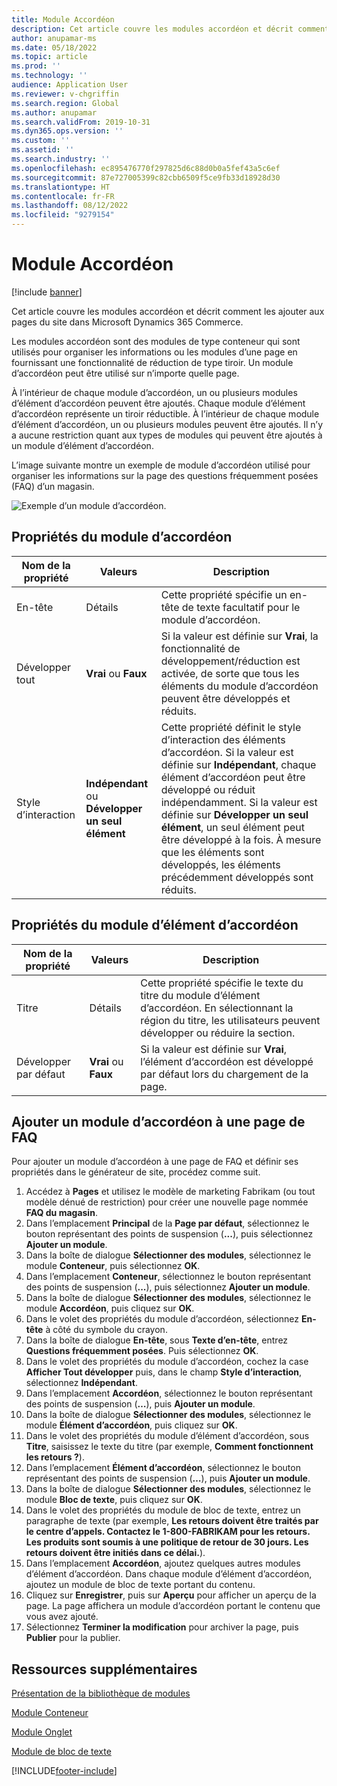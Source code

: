```yaml
---
title: Module Accordéon
description: Cet article couvre les modules accordéon et décrit comment les ajouter aux pages du site dans Microsoft Dynamics 365 Commerce.
author: anupamar-ms
ms.date: 05/18/2022
ms.topic: article
ms.prod: ''
ms.technology: ''
audience: Application User
ms.reviewer: v-chgriffin
ms.search.region: Global
ms.author: anupamar
ms.search.validFrom: 2019-10-31
ms.dyn365.ops.version: ''
ms.custom: ''
ms.assetid: ''
ms.search.industry: ''
ms.openlocfilehash: ec895476770f297825d6c88d0b0a5fef43a5c6ef
ms.sourcegitcommit: 87e727005399c82cbb6509f5ce9fb33d18928d30
ms.translationtype: HT
ms.contentlocale: fr-FR
ms.lasthandoff: 08/12/2022
ms.locfileid: "9279154"
---
```

# <a name="accordion-module"></a>Module Accordéon

[!include [banner](includes/banner.md)]

Cet article couvre les modules accordéon et décrit comment les ajouter aux pages du site dans Microsoft Dynamics 365 Commerce.

Les modules accordéon sont des modules de type conteneur qui sont utilisés pour organiser les informations ou les modules d’une page en fournissant une fonctionnalité de réduction de type tiroir. Un module d’accordéon peut être utilisé sur n’importe quelle page.

À l’intérieur de chaque module d’accordéon, un ou plusieurs modules d’élément d’accordéon peuvent être ajoutés. Chaque module d’élément d’accordéon représente un tiroir réductible. À l’intérieur de chaque module d’élément d’accordéon, un ou plusieurs modules peuvent être ajoutés. Il n’y a aucune restriction quant aux types de modules qui peuvent être ajoutés à un module d’élément d’accordéon.

L’image suivante montre un exemple de module d’accordéon utilisé pour organiser les informations sur la page des questions fréquemment posées (FAQ) d’un magasin.

![Exemple d’un module d’accordéon.](./media/ecommerce-accordion.PNG)

## <a name="accordion-module-properties"></a>Propriétés du module d’accordéon

| Nom de la propriété | Valeurs | Description |
|---------------|--------|-------------|
| En-tête | Détails | Cette propriété spécifie un en-tête de texte facultatif pour le module d’accordéon. |
| Développer tout | **Vrai** ou **Faux** | Si la valeur est définie sur **Vrai**, la fonctionnalité de développement/réduction est activée, de sorte que tous les éléments du module d’accordéon peuvent être développés et réduits. |
| Style d’interaction | **Indépendant** ou **Développer un seul élément** | Cette propriété définit le style d’interaction des éléments d’accordéon. Si la valeur est définie sur **Indépendant**, chaque élément d’accordéon peut être développé ou réduit indépendamment. Si la valeur est définie sur **Développer un seul élément**, un seul élément peut être développé à la fois. À mesure que les éléments sont développés, les éléments précédemment développés sont réduits. |

## <a name="accordion-item-module-properties"></a>Propriétés du module d’élément d’accordéon

| Nom de la propriété | Valeurs | Description |
|----------------|--------|-------------|
| Titre | Détails | Cette propriété spécifie le texte du titre du module d’élément d’accordéon. En sélectionnant la région du titre, les utilisateurs peuvent développer ou réduire la section. |
| Développer par défaut | **Vrai** ou **Faux** | Si la valeur est définie sur **Vrai**, l’élément d’accordéon est développé par défaut lors du chargement de la page. |

## <a name="add-an-accordion-module-to-a-faq-page"></a>Ajouter un module d’accordéon à une page de FAQ

Pour ajouter un module d’accordéon à une page de FAQ et définir ses propriétés dans le générateur de site, procédez comme suit.

1. Accédez à **Pages** et utilisez le modèle de marketing Fabrikam (ou tout modèle dénué de restriction) pour créer une nouvelle page nommée **FAQ du magasin**.
1. Dans l’emplacement **Principal** de la **Page par défaut**, sélectionnez le bouton représentant des points de suspension (**...**), puis sélectionnez **Ajouter un module**.
1. Dans la boîte de dialogue **Sélectionner des modules**, sélectionnez le module **Conteneur**, puis sélectionnez **OK**.
1. Dans l’emplacement **Conteneur**, sélectionnez le bouton représentant des points de suspension (**...**), puis sélectionnez **Ajouter un module**.
1. Dans la boîte de dialogue **Sélectionner des modules**, sélectionnez le module **Accordéon**, puis cliquez sur **OK**.
1. Dans le volet des propriétés du module d’accordéon, sélectionnez **En-tête** à côté du symbole du crayon.
1. Dans la boîte de dialogue **En-tête**, sous **Texte d’en-tête**, entrez **Questions fréquemment posées**. Puis sélectionnez **OK**.
1. Dans le volet des propriétés du module d’accordéon, cochez la case **Afficher Tout développer** puis, dans le champ **Style d’interaction**, sélectionnez **Indépendant**.
1. Dans l’emplacement **Accordéon**, sélectionnez le bouton représentant des points de suspension (**…**), puis **Ajouter un module**.
1. Dans la boîte de dialogue **Sélectionner des modules**, sélectionnez le module **Élément d’accordéon**, puis cliquez sur **OK**.
1. Dans le volet des propriétés du module d’élément d’accordéon, sous **Titre**, saisissez le texte du titre (par exemple, **Comment fonctionnent les retours ?**).
1. Dans l’emplacement **Élément d’accordéon**, sélectionnez le bouton représentant des points de suspension (**…**), puis **Ajouter un module**.
1. Dans la boîte de dialogue **Sélectionner des modules**, sélectionnez le module **Bloc de texte**, puis cliquez sur **OK**.
1. Dans le volet des propriétés du module de bloc de texte, entrez un paragraphe de texte (par exemple, **Les retours doivent être traités par le centre d’appels. Contactez le 1-800-FABRIKAM pour les retours. Les produits sont soumis à une politique de retour de 30 jours. Les retours doivent être initiés dans ce délai.**).
1. Dans l’emplacement **Accordéon**, ajoutez quelques autres modules d’élément d’accordéon. Dans chaque module d’élément d’accordéon, ajoutez un module de bloc de texte portant du contenu.
1. Cliquez sur **Enregistrer**, puis sur **Aperçu** pour afficher un aperçu de la page. La page affichera un module d’accordéon portant le contenu que vous avez ajouté.
1. Sélectionnez **Terminer la modification** pour archiver la page, puis **Publier** pour la publier.

## <a name="additional-resources"></a>Ressources supplémentaires

[Présentation de la bibliothèque de modules](starter-kit-overview.md)

[Module Conteneur](add-container-module.md)

[Module Onglet](add-tab.md)

[Module de bloc de texte](add-content-rich-block.md)


[!INCLUDE[footer-include](../includes/footer-banner.md)]

